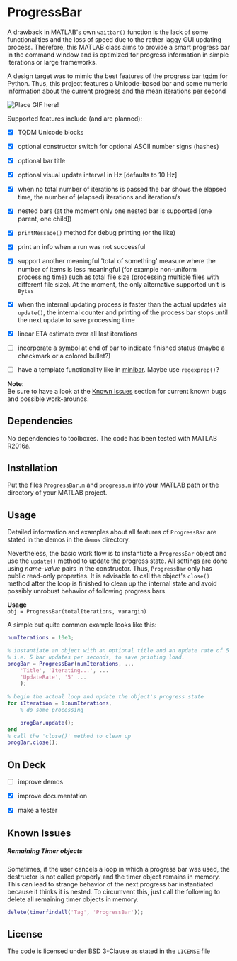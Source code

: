 ProgressBar
=======================

A drawback in MATLAB's own `waitbar()` function is the lack of some functionalities and the loss of speed due to the rather laggy GUI updating process.
Therefore, this MATLAB class aims to provide a smart progress bar in the command window and is optimized for progress information in simple iterations or large frameworks.

A design target was to mimic the best features of the progress bar [tqdm](https://github.com/tqdm/tqdm) for Python. Thus, this project features a Unicode-based bar and some numeric information about the current progress and the mean iterations per second

![Place GIF here!]()

Supported features include (and are planned):
- [x] TQDM Unicode blocks
- [x] optional constructor switch for optional ASCII number signs (hashes)
- [x] optional bar title
- [x] optional visual update interval in Hz [defaults to 10 Hz]
- [x] when no total number of iterations is passed the bar shows the elapsed time, the number of (elapsed) iterations and iterations/s
- [x] nested bars (at the moment only one nested bar is supported [one parent, one child])
- [x] `printMessage()` method for debug printing (or the like)
- [x] print an info when a run was not successful
- [x] support another meaningful 'total of something' measure where the number of items is less meaningful (for example non-uniform processing time) such as total file size (processing multiple files with different file size). At the moment, the only alternative supported unit is `Bytes`
- [x] when the internal updating process is faster than the actual updates via `update()`, the internal counter and printing of the process bar stops until the next update to save processing time
- [x] linear ETA estimate over all last iterations
- [ ] incorporate a symbol at end of bar to indicate finished status (maybe a checkmark or a colored bullet?)
- [ ] have a template functionality like in [minibar](https://github.com/canassa/minibar). Maybe use `regexprep()`?


**Note**:  
Be sure to have a look at the [Known Issues](#known-issues) section for current known bugs and possible work-arounds.

Dependencies
-------------------------

No dependencies to toolboxes. The code has been tested with MATLAB R2016a.


Installation
-------------------------

Put the files `ProgressBar.m` and `progress.m` into your MATLAB path or the directory of your MATLAB project.


Usage
-------------------------

Detailed information and examples about all features of `ProgressBar` are stated in the demos in the `demos` directory.

Nevertheless, the basic work flow is to instantiate a `ProgressBar` object and use the `update()` method to update the progress state. All settings are done using *name-value* pairs in the constructor. Thus, `ProgressBar` only has public read-only properties. It is advisable to call the object's `close()` method after the loop is finished to clean up the internal state and avoid possibly unrobust behavior of following progress bars.

**Usage**  
`obj = ProgressBar(totalIterations, varargin)`

A simple but quite common example looks like this:
```matlab
numIterations = 10e3;

% instantiate an object with an optional title and an update rate of 5 Hz,
% i.e. 5 bar updates per seconds, to save printing load.
progBar = ProgressBar(numIterations, ...
    'Title', 'Iterating...', ...
    'UpdateRate', '5' ...
    );
    
% begin the actual loop and update the object's progress state
for iIteration = 1:numIterations,
    % do some processing

    progBar.update();
end
% call the 'close()' method to clean up
progBar.close();
```


On Deck
-------------------------

- [ ] improve demos
- [x] improve documentation
- [x] make a tester


Known Issues
-------------------------------

##### Remaining Timer objects

Sometimes, if the user cancels a loop in which a progress bar was used, the destructor is not called properly and the timer object remains in memory. This can lead to strange behavior of the next progress bar instantiated because it thinks it is nested. To circumvent this, just call the following to delete all remaining timer objects in memory.

```matlab
delete(timerfindall('Tag', 'ProgressBar'));
```


License
----------------------

The code is licensed under BSD 3-Clause as stated in the `LICENSE` file
